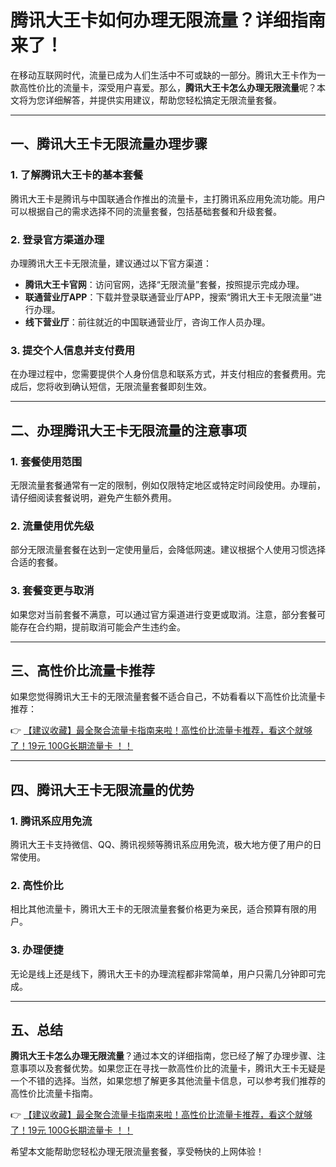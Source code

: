 # 腾讯大王卡如何办理无限流量？详细指南来了！

在移动互联网时代，流量已成为人们生活中不可或缺的一部分。腾讯大王卡作为一款高性价比的流量卡，深受用户喜爱。那么，**腾讯大王卡怎么办理无限流量**呢？本文将为您详细解答，并提供实用建议，帮助您轻松搞定无限流量套餐。

---

## 一、腾讯大王卡无限流量办理步骤

### 1. 了解腾讯大王卡的基本套餐
腾讯大王卡是腾讯与中国联通合作推出的流量卡，主打腾讯系应用免流功能。用户可以根据自己的需求选择不同的流量套餐，包括基础套餐和升级套餐。

### 2. 登录官方渠道办理
办理腾讯大王卡无限流量，建议通过以下官方渠道：
- **腾讯大王卡官网**：访问官网，选择“无限流量”套餐，按照提示完成办理。
- **联通营业厅APP**：下载并登录联通营业厅APP，搜索“腾讯大王卡无限流量”进行办理。
- **线下营业厅**：前往就近的中国联通营业厅，咨询工作人员办理。

### 3. 提交个人信息并支付费用
在办理过程中，您需要提供个人身份信息和联系方式，并支付相应的套餐费用。完成后，您将收到确认短信，无限流量套餐即刻生效。

---

## 二、办理腾讯大王卡无限流量的注意事项

### 1. 套餐使用范围
无限流量套餐通常有一定的限制，例如仅限特定地区或特定时间段使用。办理前，请仔细阅读套餐说明，避免产生额外费用。

### 2. 流量使用优先级
部分无限流量套餐在达到一定使用量后，会降低网速。建议根据个人使用习惯选择合适的套餐。

### 3. 套餐变更与取消
如果您对当前套餐不满意，可以通过官方渠道进行变更或取消。注意，部分套餐可能存在合约期，提前取消可能会产生违约金。

---

## 三、高性价比流量卡推荐

如果您觉得腾讯大王卡的无限流量套餐不适合自己，不妨看看以下高性价比流量卡推荐：

👉 [【建议收藏】最全聚合流量卡指南来啦！高性价比流量卡推荐，看这个就够了！19元 100G长期流量卡 ！！](https://bit.ly/Liuliangka)

---

## 四、腾讯大王卡无限流量的优势

### 1. 腾讯系应用免流
腾讯大王卡支持微信、QQ、腾讯视频等腾讯系应用免流，极大地方便了用户的日常使用。

### 2. 高性价比
相比其他流量卡，腾讯大王卡的无限流量套餐价格更为亲民，适合预算有限的用户。

### 3. 办理便捷
无论是线上还是线下，腾讯大王卡的办理流程都非常简单，用户只需几分钟即可完成。

---

## 五、总结

**腾讯大王卡怎么办理无限流量**？通过本文的详细指南，您已经了解了办理步骤、注意事项以及套餐优势。如果您正在寻找一款高性价比的流量卡，腾讯大王卡无疑是一个不错的选择。当然，如果您想了解更多其他流量卡信息，可以参考我们推荐的高性价比流量卡指南。

👉 [【建议收藏】最全聚合流量卡指南来啦！高性价比流量卡推荐，看这个就够了！19元 100G长期流量卡 ！！](https://bit.ly/Liuliangka)

希望本文能帮助您轻松办理无限流量套餐，享受畅快的上网体验！
